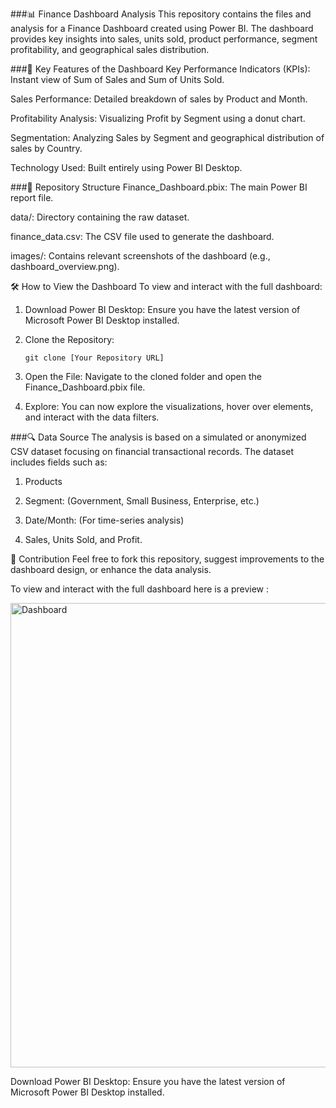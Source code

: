 ###📊 Finance Dashboard Analysis
This repository contains the files and analysis for a Finance Dashboard created using Power BI. The dashboard provides key insights into sales, units sold, product performance, segment profitability, and geographical sales distribution.

###🌟 Key Features of the Dashboard
Key Performance Indicators (KPIs): Instant view of Sum of Sales and Sum of Units Sold.

Sales Performance: Detailed breakdown of sales by Product and Month.

Profitability Analysis: Visualizing Profit by Segment using a donut chart.

Segmentation: Analyzing Sales by Segment and geographical distribution of sales by Country.

Technology Used: Built entirely using Power BI Desktop.

###📁 Repository Structure
Finance_Dashboard.pbix: The main Power BI report file.

data/: Directory containing the raw dataset.

finance_data.csv: The CSV file used to generate the dashboard.

images/: Contains relevant screenshots of the dashboard (e.g., dashboard_overview.png).

🛠️ How to View the Dashboard
  To view and interact with the full dashboard:

   1. Download Power BI Desktop: Ensure you have the latest version of Microsoft Power BI Desktop installed.

   2. Clone the Repository:

          git clone [Your Repository URL]

   3. Open the File: Navigate to the cloned folder and open the Finance_Dashboard.pbix file.

   4. Explore: You can now explore the visualizations, hover over elements, and interact with the data filters.

###🔍 Data Source
  The analysis is based on a simulated or anonymized CSV dataset focusing on financial transactional records. The dataset includes fields such as:

 1. Products

 2. Segment: (Government, Small Business, Enterprise, etc.)

 3. Date/Month: (For time-series analysis)

 4. Sales, Units Sold, and Profit.

🤝 Contribution
Feel free to fork this repository, suggest improvements to the dashboard design, or enhance the data analysis.

To view and interact with the full dashboard here is a preview :

   <img width="1330" height="743" alt="Dashboard" src="https://github.com/user-attachments/assets/e5ba6b86-e6c9-4096-89a1-931961a2f3e1" />



Download Power BI Desktop: Ensure you have the latest version of Microsoft Power BI Desktop installed.
